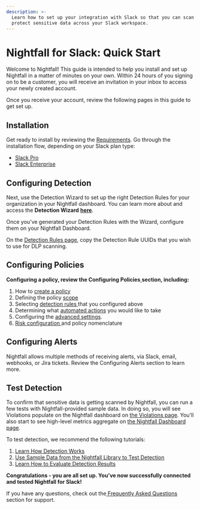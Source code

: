 ```yaml
---
description: >-
  Learn how to set up your integration with Slack so that you can scan and
  protect sensitive data across your Slack workspace.
---
```


# Nightfall for Slack: Quick Start

Welcome to Nightfall! This guide is intended to help you install and set up Nightfall in a matter of minutes on your own. Within 24 hours of you signing on to be a customer, you will receive an invitation in your inbox to access your newly created account.

Once you receive your account, review the following pages in this guide to get set up.

## **Installation**

Get ready to install by reviewing the [Requirements](getting_started/requirements/). Go through the installation flow, depending on your Slack plan type:

* [Slack Pro](getting_started/install/slack_pro.md)
* [Slack Enterprise ](getting_started/install/slack_enterprise.md)

## Configuring Detection

Next, use the Detection Wizard to set up the right Detection Rules for your organization in your Nightfall dashboard. You can learn more about and access the **Detection Wizard** [**here**](https://help.nightfall.ai/nightfall-ai/detection-engine/detectors).

Once you’ve generated your Detection Rules with the Wizard, configure them on your Nightfall Dashboard.

On the [Detection Rules page](https://app.nightfall.ai/detection-engine/detection-rules), copy the Detection Rule UUIDs that you wish to use for DLP scanning.

## **Configuring Policies**

**Configuring a policy, review the Configuring Policies**[ ](slack_pro_policy/)**section, including:**

1. How to [create a policy](https://help.nightfall.ai/sensitive-data-protection/slack/slack_pro_policy)
2. Defining the policy [scope](https://help.nightfall.ai/sensitive-data-protection/slack/slack_pro_policy/scope)
3. Selecting [detection rules ](https://help.nightfall.ai/sensitive-data-protection/slack/slack_pro_policy/detection_rules)that you configured above
4. Determining what [automated actions](https://help.nightfall.ai/sensitive-data-protection/slack/slack_pro_policy/automated_actions) you would like to take
5. Configuring the [advanced settings](https://help.nightfall.ai/sensitive-data-protection/slack/slack_pro_policy/advanced_settings).
6. [Risk configuration ](https://help.nightfall.ai/sensitive-data-protection/slack/slack_pro_policy/policy_risk)and policy nomenclature

## Configuring Alerts

Nightfall allows multiple methods of receiving alerts, via Slack, email, webhooks, or Jira tickets. Review the Configuring Alerts section to learn more.

## Test Detection

To confirm that sensitive data is getting scanned by Nightfall, you can run a few tests with Nightfall-provided sample data. In doing so, you will see Violations populate on the Nightfall dashboard on [the Violations page](https://app.nightfall.ai/violations). You'll also start to see high-level metrics aggregate on [the Nightfall Dashboard page](https://app.nightfall.ai/dashboard).

To test detection, we recommend the following tutorials:

1. [Learn How Detection Works](../detection_platform/overview_platform.md)
2. [Use Sample Data from the Nightfall Library to Test Detection](../nightfall_policy_templates/sample_data.md)
3. [Learn How to Evaluate Detection Results](../detection_platform/evaluate_nightfall_detection.md)

**Congratulations - you are all set up. You’ve now successfully connected and tested Nightfall for Slack!**&#x20;

If you have any questions, check out the[ Frequently Asked Questions ](slack-faqs/)section for support.

